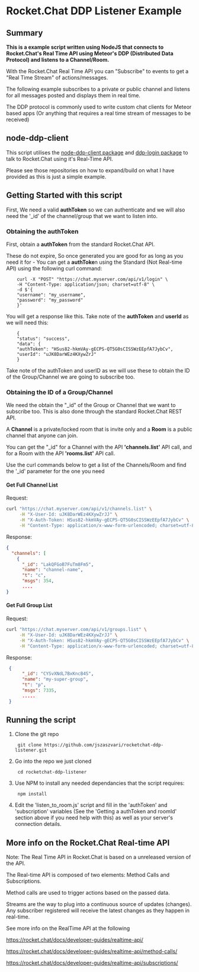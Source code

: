 # Rocket.Chat DDP Listener Example

## Summary

**This is a example script written using NodeJS that connects to Rocket.Chat's Real Time API using Meteor's DDP (Distributed Data Protocol) and listens to a Channel/Room.**

With the Rocket.Chat Real Time API you can "Subscribe" to events to get a "Real Time Stream" of actions/messages.

The following example subscribes to a private or public channel and listens for all messages posted and displays them in real time.

The DDP protocol is commonly used to write custom chat clients for Meteor based apps (Or anything that requires a real time stream of messages to be received)

## node-ddp-client

This script utilises the [node-ddp-client package](https://github.com/oortcloud/node-ddp-clien) and [ddp-login package](https://github.com/vsivsi/ddp-login) to talk to Rocket.Chat using it's Real-Time API.

Please see those repositories on how to expand/build on what I have provided as this is just a simple example.

## Getting Started with this script

First, We need a valid **authToken** so we can authenticate and we will also need the '_id' of the channel/group that we want to listen into.

### Obtaining the authToken

First, obtain a **authToken** from the standard Rocket.Chat API.

These do not expire, So once generated you are good for as long as you need it for - You can get a **authToke**n using the Standard (Not Real-time API) using the following curl command:

        curl -X "POST" "https://chat.myserver.com/api/v1/login" \
        -H "Content-Type: application/json; charset=utf-8" \
        -d $'{
        "username": "my_username",
        "password": "my_password"
        }'
You will get a response like this. Take note of the **authToken** and **userId** as we will need this:

        {
        "status": "success",
        "data": {
        "authToken": "HSus82-hkmVAy-gECPS-QT5G0sCISSWzEEpfA7JybCv",
        "userId": "uJK8DarWEz4KXywZrJ"
        }

Take note of the authToken and userID as we will use these to obtain the ID of the Group/Channel we are going to subscribe too.

### Obtaining the ID of a Group/Channel

We need the obtain the "_id" of the Group or Channel that we want to subscribe too. This is also done through the standard Rocket.Chat REST API.

A **Channel** is a private/locked room that is invite only and a **Room** is a public channel that anyone can join.

You can get the "_id" for a Channel with the API **'channels.list'** API call, and for a Room with the API **'rooms.list'** API call.

Use the curl commands below to get a list of the Channels/Room and find the '_id' parameter for the one you need

#### Get Full Channel List

Request:

```bash
curl "https://chat.myserver.com/api/v1/channels.list" \
     -H "X-User-Id: uJK8DarWEz4KXywZrJJ" \
     -H "X-Auth-Token: HSus82-hkmVAy-gECPS-QT5G0sCISSWzEEpfA7JybCv" \
     -H "Content-Type: application/x-www-form-urlencoded; charset=utf-8"
```

Response:

```json
{
  "channels": [
    {
      "_id": "LakQFGoB7FuTm8Fm5",
      "name": "channel-name",
      "t": "c",
      "msgs": 354,
      ....
}
```

#### Get Full Group List

Request:

```bash
curl "https://chat.myserver.com/api/v1/groups.list" \
     -H "X-User-Id: uJK8DarWEz4KXywZrJJ" \
     -H "X-Auth-Token: HSus82-hkmVAy-gECPS-QT5G0sCISSWzEEpfA7JybCv" \
     -H "Content-Type: application/x-www-form-urlencoded; charset=utf-8"
```

Response:

```json
 {
      "_id": "CYSvXNdL7BxKncB4S",
      "name": "my-super-group",
      "t": "p",
      "msgs": 7335,
      .....
 }
 ```


## Running the script

1. Clone the git repo

        git clone https://github.com/jszaszvari/rocketchat-ddp-listener.git
1. Go into the repo we just cloned

        cd rocketchat-ddp-listener
1. Use NPM to install any needed dependancies that the script requires:

        npm install
1. Edit the 'listen_to_room.js' script and fill in the 'authToken' and 'subscription' variables (See the 'Getting a authToken and roomId' section above if you need help with this) as well as your server's connection details.

## More info on the Rocket.Chat Real-time API

Note: The Real Time API in Rocket.Chat is based on a unreleased version of the API.

The Real-time API is composed of two elements: Method Calls and Subscriptions.

Method calls are used to trigger actions based on the passed data.

Streams are the way to plug into a continuous source of updates (changes). Any subscriber registered will receive the latest changes as they happen in real-time.

See more info on the RealTime API at the following

<https://rocket.chat/docs/developer-guides/realtime-api/>

<https://rocket.chat/docs/developer-guides/realtime-api/method-calls/>

<https://rocket.chat/docs/developer-guides/realtime-api/subscriptions/>